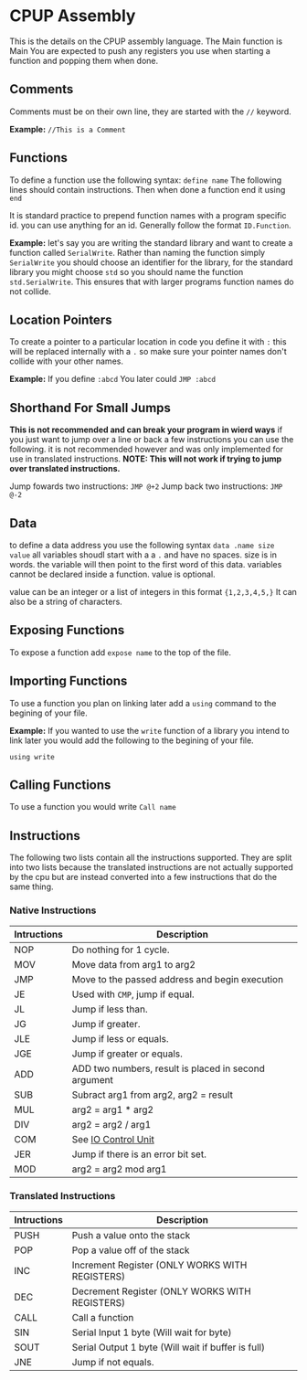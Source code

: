 # CPUP Assembly

This is the details on the CPUP assembly language.
The Main function is Main
You are expected to push any registers you use when starting a function and popping them when done.

## Comments

Comments must be on their own line, they are started with the `//` keyword.

**Example:**
`//This is a Comment`

## Functions

To define a function use the following syntax:
`define name`
The following lines should contain instructions.
Then when done a function end it using
`end`

It is standard practice to prepend function names with a program specific id. you can use anything for an id. Generally follow the format `ID.Function`.

**Example:**
let's say you are writing the standard library and want to create a function called `SerialWrite`. Rather than naming the function simply `SerialWrite` you should choose an identifier for the library, for the standard library you might choose `std` so you should name the function `std.SerialWrite`. This ensures that with larger programs function names do not collide.

## Location Pointers

To create a pointer to a particular location in code you define it with `:` this will be replaced internally with a `.` so make sure your pointer names don't collide with your other names.

**Example:**
If you define
`:abcd`
You later could
`JMP :abcd`

## Shorthand For Small Jumps

**This is not recommended and can break your program in wierd ways**
if you just want to jump over a line or back a few instructions you can use the following. it is not recommended however and was only implemented for use in translated instructions.
**NOTE: This will not work if trying to jump over translated instructions.**

Jump fowards two instructions:
`JMP @+2`
Jump back two instructions:
`JMP @-2`

## Data
to define a data address you use the following syntax
`data .name size  value`
all variables shoudl start with a a `.` and have no spaces. size is in words. the variable will then point to the first word of this data.
variables cannot be declared inside a function. value is optional.

value can be an integer or a list of integers in this format
`{1,2,3,4,5,}`
It can also be a string of characters.

## Exposing Functions

To expose a function add `expose name` to the top of the file.

## Importing Functions

To use a function you plan on linking later add a `using` command to the begining of your file. 

**Example:**
If you wanted to use the `write` function of a library you intend to link later you would add the following to the begining of your file.

`using write`

## Calling Functions

To use a function you would write `Call name`

## Instructions

The following two lists contain all the instructions supported. They are split into two lists because the translated instructions are not actually supported by the cpu but are instead converted into a few instructions that do the same thing.

### Native Instructions

Intructions | Description
----------- | -----------
NOP | Do nothing for 1 cycle.
MOV | Move data from arg1 to arg2
JMP | Move to the passed address and begin execution
JE | Used with `CMP`, jump if equal.
JL | Jump if less than.
JG | Jump if greater.
JLE | Jump if less or equals.
JGE | Jump if greater or equals.
ADD | ADD two numbers, result is placed in second argument
SUB | Subract arg1 from arg2, arg2 = result
MUL | arg2 = arg1 * arg2
DIV | arg2 = arg2 / arg1
COM | See [IO Control Unit](https://github.com/JoshuaBowerman/CPUP/blob/main/io.md)
JER | Jump if there is an error bit set.
MOD | arg2 = arg2 mod arg1

### Translated Instructions

Intructions | Description
----------- | -----------
PUSH | Push a value onto the stack
POP | Pop a value off of the stack
INC | Increment Register (ONLY WORKS WITH REGISTERS)
DEC | Decrement Register (ONLY WORKS WITH REGISTERS)
CALL | Call a function
SIN | Serial Input 1 byte (Will wait for byte)
SOUT | Serial Output 1 byte (Will wait if buffer is full)
JNE | Jump if not equals.